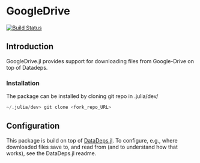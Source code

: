 # GoogleDrive


[![Build Status](https://travis-ci.com/tejasvaidhyadev/GoogleDrive.jl.svg?branch=master)](https://travis-ci.org/tejasvaidhyadev/GoogleDrive.jl)


## Introduction
GoogleDrive.jl provides support for downloading files from Google-Drive on top of Datadeps.

### Installation
The package can be installed by cloning git repo in .julia/dev/
```julia
~/.julia/dev> git clone <fork_repo_URL>
```

## Configuration
This package is build on top of [DataDeps.jl](https://github.com/oxinabox/DataDeps.jl).
To configure, e.g., where downloaded files save to, and read from (and to understand how that works),
see the DataDeps.jl readme.
